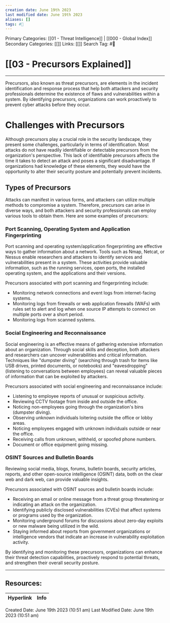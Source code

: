 ```yaml
---
creation date: June 19th 2023
last modified date: June 19th 2023
aliases: []
tags: #📖
---
```


Primary Categories: [[01 - Threat Intelligence]] | [[000 - Global Index]] 
Secondary Categories: [[]] 
Links: [[]] 
Search Tag: #📖  

# [[03 - Precursors Explained]]  
---

Precursors, also known as threat precursors, are elements in the incident identification and response process that help both attackers and security professionals determine the existence of flaws and vulnerabilities within a system. By identifying precursors, organizations can work proactively to prevent cyber attacks before they occur.

# Challenges with Precursors

Although precursors play a crucial role in the security landscape, they present some challenges, particularly in terms of identification. Most attacks do not have readily identifiable or detectable precursors from the organization's perspective. This lack of identifiable precursors affects the time it takes to detect an attack and poses a significant disadvantage. If organizations had knowledge of these elements, they would have the opportunity to alter their security posture and potentially prevent incidents.

## Types of Precursors

Attacks can manifest in various forms, and attackers can utilize multiple methods to compromise a system. Therefore, precursors can arise in diverse ways, and both attackers and security professionals can employ various tools to obtain them. Here are some examples of precursors:

### Port Scanning, Operating System and Application Fingerprinting

Port scanning and operating system/application fingerprinting are effective ways to gather information about a network. Tools such as Nmap, Netcat, or Nessus enable researchers and attackers to identify services and vulnerabilities present in a system. These activities provide valuable information, such as the running services, open ports, the installed operating system, and the applications and their versions.

Precursors associated with port scanning and fingerprinting include:
- Monitoring network connections and event logs from internet-facing systems.
- Monitoring logs from firewalls or web application firewalls (WAFs) with rules set to alert and log when one source IP attempts to connect on multiple ports over a short period.
- Monitoring logs from scanned systems.

### Social Engineering and Reconnaissance

Social engineering is an effective means of gathering extensive information about an organization. Through social skills and deception, both attackers and researchers can uncover vulnerabilities and critical information. Techniques like "dumpster diving" (searching through trash for items like USB drives, printed documents, or notebooks) and "eavesdropping" (listening to conversations between employees) can reveal valuable pieces of information that can be exploited by attackers.

Precursors associated with social engineering and reconnaissance include:
- Listening to employee reports of unusual or suspicious activity.
- Reviewing CCTV footage from inside and outside the office.
- Noticing non-employees going through the organization's bins (dumpster diving).
- Observing unknown individuals loitering outside the office or lobby areas.
- Noticing employees engaged with unknown individuals outside or near the office.
- Receiving calls from unknown, withheld, or spoofed phone numbers.
- Document or office equipment going missing.

### OSINT Sources and Bulletin Boards

Reviewing social media, blogs, forums, bulletin boards, security articles, reports, and other open-source intelligence (OSINT) data, both on the clear web and dark web, can provide valuable insights.

Precursors associated with OSINT sources and bulletin boards include:
- Receiving an email or online message from a threat group threatening or indicating an attack on the organization.
- Identifying publicly disclosed vulnerabilities (CVEs) that affect systems or programs used by the organization.
- Monitoring underground forums for discussions about zero-day exploits or new malware being utilized in the wild.
- Staying informed about reports from government organizations or intelligence vendors that indicate an increase in vulnerability exploitation activity.

By identifying and monitoring these precursors, organizations can enhance their threat detection capabilities, proactively respond to potential threats, and strengthen their overall security posture.


___

## Resources:

| Hyperlink | Info |
| --------- | ---- |


Created Date: June 19th 2023 (10:51 am) 
Last Modified Date: June 19th 2023 (10:51 am)
